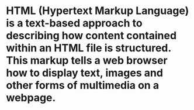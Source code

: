 # HTML (Hypertext Markup Language) is a text-based approach to describing how content contained within an HTML file is structured. This markup tells a web browser how to display text, images and other forms of multimedia on a webpage.